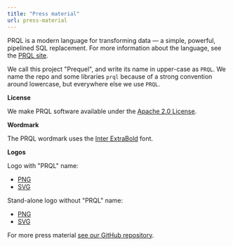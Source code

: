 ```yaml
---
title: "Press material"
url: press-material
---
```


PRQL is a modern language for transforming data — a simple, powerful, pipelined
SQL replacement. For more information about the language, see the
[PRQL site](https://prql-lang.org).

We call this project "Prequel", and write its name in upper-case as `PRQL`. We
name the repo and some libraries `prql` because of a strong convention around
lowercase, but everywhere else we use `PRQL`.

**License**

We make PRQL software available under the
[Apache 2.0 License](https://github.com/PRQL/prql/blob/main/LICENSE).

**Wordmark**

The PRQL wordmark uses the
[Inter ExtraBold](https://fonts.google.com/specimen/Inter?preview.text=PRQL&preview.text_type=custom)
font.

**Logos**

Logo with "PRQL" name:

- [PNG](https://raw.githubusercontent.com/PRQL/prql-brand/main/logo/PNG/Logo.png)
- [SVG](https://raw.githubusercontent.com/PRQL/prql-brand/main/logo/SVG/Logo.svg)

Stand-alone logo without "PRQL" name:

- [PNG](https://raw.githubusercontent.com/PRQL/prql-brand/main/logo/PNG/logo-image.png)
- [SVG](https://raw.githubusercontent.com/PRQL/prql-brand/main/logo/SVG/prql.svg)

For more press material
[see our GitHub repository](https://github.com/PRQL/prql-brand).
